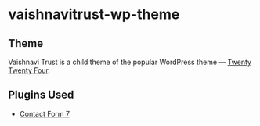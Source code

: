 # vaishnavitrust-wp-theme

## Theme

Vaishnavi Trust is a child theme of the popular WordPress theme — [Twenty Twenty Four](https://wordpress.org/themes/twentytwentyfour/).

## Plugins Used

- [Contact Form 7](https://wordpress.org/plugins/contact-form-7/)